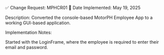 ✅ Change Request: MPHCR01
📅 Date Implemented: May 19, 2025

Description:
Converted the console-based MotorPH Employee App to a working GUI-based application.

Implementation Notes:

Started with the LoginFrame, where the employee is required to enter their email and password.
